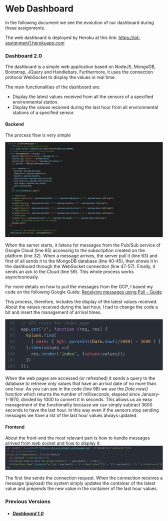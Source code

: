 # Web Dashboard
In the following document we see the evolution of our dashboard during these assignments.

The web dashboard is deployed by Heroku at this link:
https://iot-assignment1.herokuapp.com

### Dashboard 2.0
The dashboard is a simple web application based on NodeJS, MongoDB, Bootstrap, JQuery and Handlebars. Furthermore, it uses the connection protocol WebSocket to display the values in real time.

The main functionalities of the dashboard are:
* Display the latest values received from all the sensors of a specified environmental station.
* Display the values received during the last hour from all environmental stations of a specified sensor.

#### Backend
The process flow is very simple

![img](../img/backend2.png)

When the server starts, it listens for messages from the Pub/Sub service of Google Cloud (line 65) accessing to the subscription created on the platform (line 32). When a message arrives, the server pull it (line 63) and first of all sends it to the MongoDB database (line 40-45), then shows it in the dashboard through the WebSocket connection (line 47-57). Finally, it sends an ack to the Cloud (line 59). This whole process works asynchronously.

For more details on how to pull the messages from the GCP, I based my code on the following Google Guide: [Receiving messages using Pull - Guide](https://cloud.google.com/pubsub/docs/pull)

This process, therefore, includes the display of the latest values received. About the values received during the last hour, I had to change the code a bit and insert the management of arrival times.

![img](../img/lasthour1.jpeg)

When the web pages are accessed (or refreshed) it sends a query to the database to retrieve only values that have an arrival date of no more than one hour. As you can see in the code (line 98) we use the *Date.now()* function which returns the number of milliseconds, elapsed since January-1-1970, divided by 1000 to convert it in seconds. This allows us an easy management of the functionality because we can simply subtract 3600 seconds to have the last hour. In this way even if the sensors stop sending messages we have a list of the last hour values always updated.

#### Frontend
About the front-end the most relevant part is how to handle messages arrived from web socket and how to display it:
![img](../img/schermata.jpeg)

The first line sends the connection request. When the connection receives a message (payload) the system simply updates the container of the latest value and prepends the new value in the container of the last hour values.

### Previous Versions
* ##### [Dashboard 1.0](https://github.com/valecor95/Google-Cloud-based-IoT-system-with-MQTT/tree/assignment2/dashboard)